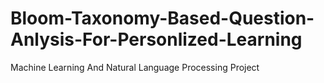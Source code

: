 # Bloom-Taxonomy-Based-Question-Anlysis-For-Personlized-Learning
Machine Learning And Natural Language Processing Project
